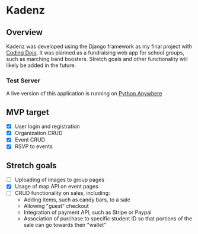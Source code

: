 # Kadenz

## Overview

Kadenz was developed using the Django framework as my final project with [Coding Dojo](https://www.codingdojo.com/). It was planned as a fundraising web app for school groups, such as marching band boosters. Stretch goals and other functionality will likely be added in the future.

### Test Server

A live version of this application is running on [Python Anywhere](https://jaerrib.pythonanywhere.com/)

## MVP target

- [x] User login and registration
- [x] Organization CRUD
- [x] Event CRUD
- [x] RSVP to events

## Stretch goals

- [ ] Uploading of images to group pages
- [x] Usage of map API on event pages
- [ ] CRUD functionality on sales, including:
  - Adding items, such as candy bars, to a sale
  - Allowing "guest" checkout
  - Integration of payment API, such as Stripe or Paypal
  - Association of purchase to specific student ID so that portions of the sale can go towards their "wallet"
